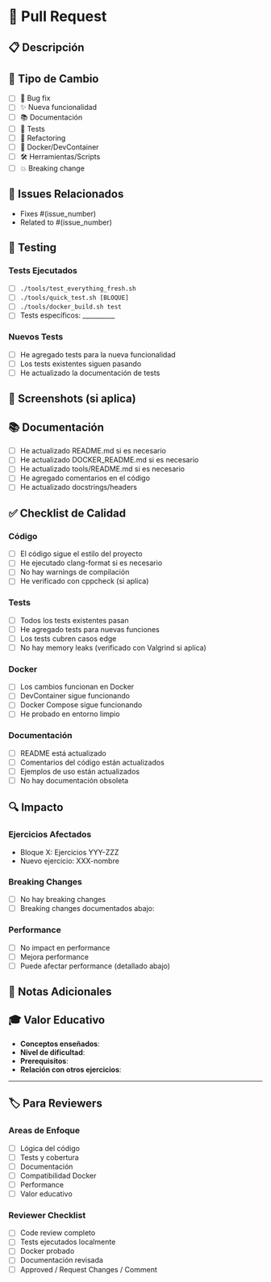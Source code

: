 # 🚀 Pull Request

## 📋 Descripción
<!-- Describe claramente qué cambia este PR -->

## 🎯 Tipo de Cambio
<!-- Marca con 'x' todos los que apliquen -->
- [ ] 🐛 Bug fix
- [ ] ✨ Nueva funcionalidad
- [ ] 📚 Documentación
- [ ] 🧪 Tests
- [ ] 🔧 Refactoring
- [ ] 🐳 Docker/DevContainer
- [ ] 🛠️ Herramientas/Scripts
- [ ] 💥 Breaking change

## 🔗 Issues Relacionados
<!-- Enlaza los issues que resuelve este PR -->
- Fixes #(issue_number)
- Related to #(issue_number)

## 🧪 Testing
<!-- Describe cómo has probado los cambios -->

### Tests Ejecutados
- [ ] `./tools/test_everything_fresh.sh`
- [ ] `./tools/quick_test.sh [BLOQUE]`
- [ ] `./tools/docker_build.sh test`
- [ ] Tests específicos: \_\_\_\_\_\_\_\_\_\_

### Nuevos Tests
- [ ] He agregado tests para la nueva funcionalidad
- [ ] Los tests existentes siguen pasando
- [ ] He actualizado la documentación de tests

## 📸 Screenshots (si aplica)
<!-- Agrega capturas si los cambios afectan la salida visual -->

## 📚 Documentación
- [ ] He actualizado README.md si es necesario
- [ ] He actualizado DOCKER_README.md si es necesario
- [ ] He actualizado tools/README.md si es necesario
- [ ] He agregado comentarios en el código
- [ ] He actualizado docstrings/headers

## ✅ Checklist de Calidad

### Código
- [ ] El código sigue el estilo del proyecto
- [ ] He ejecutado clang-format si es necesario
- [ ] No hay warnings de compilación
- [ ] He verificado con cppcheck (si aplica)

### Tests
- [ ] Todos los tests existentes pasan
- [ ] He agregado tests para nuevas funciones
- [ ] Los tests cubren casos edge
- [ ] No hay memory leaks (verificado con Valgrind si aplica)

### Docker
- [ ] Los cambios funcionan en Docker
- [ ] DevContainer sigue funcionando
- [ ] Docker Compose sigue funcionando
- [ ] He probado en entorno limpio

### Documentación
- [ ] README está actualizado
- [ ] Comentarios del código están actualizados
- [ ] Ejemplos de uso están actualizados
- [ ] No hay documentación obsoleta

## 🔍 Impacto

### Ejercicios Afectados
<!-- Lista los ejercicios/bloques que cambian -->
- Bloque X: Ejercicios YYY-ZZZ
- Nuevo ejercicio: XXX-nombre

### Breaking Changes
<!-- Si hay cambios que rompen compatibilidad -->
- [ ] No hay breaking changes
- [ ] Breaking changes documentados abajo:

### Performance
- [ ] No impact en performance
- [ ] Mejora performance
- [ ] Puede afectar performance (detallado abajo)

## 📝 Notas Adicionales
<!-- Cualquier información adicional para reviewers -->

## 🎓 Valor Educativo
<!-- Para nuevos ejercicios o cambios educativos -->
- **Conceptos enseñados**: 
- **Nivel de dificultad**: 
- **Prerequisitos**: 
- **Relación con otros ejercicios**: 

---

## 🏷️ Para Reviewers

### Areas de Enfoque
- [ ] Lógica del código
- [ ] Tests y cobertura
- [ ] Documentación
- [ ] Compatibilidad Docker
- [ ] Performance
- [ ] Valor educativo

### Reviewer Checklist
- [ ] Code review completo
- [ ] Tests ejecutados localmente
- [ ] Docker probado
- [ ] Documentación revisada
- [ ] Approved / Request Changes / Comment
